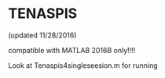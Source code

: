 # TENASPIS
(updated 11/28/2016)

compatible with MATLAB 2016B only!!!!

Look at Tenaspis4singleseesion.m for running





